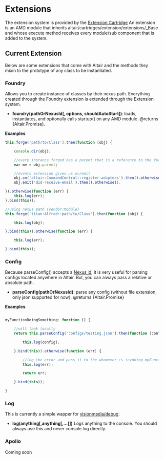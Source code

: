 # Extensions
The extension system is provided by the [Extension Cartridge](../core/lib/altair/cartridges/extension/README.md)
An extension is an AMD module that inherits altair/cartridges/extension/extensions/_Base and whose execute method receives every
module/sub component that is added to the system.

## Current Extension
Below are some extensions that come with Altair and the methods they mixin to the prototype of any class to be instantiated.

### Foundry
Allows you to create instance of classes by their nexus path. Everything created through the Foundry extension is
extended through the Extension system.

 - **foundry(pathOrNexusId[, options, shouldAutoStart])**: loads, instantiates, and optionally calls startup() on any AMD module. @returns {Altair.Promise}.

**Examples**
```js
this.forge('path/to/Class').then(function (obj) {

    console.dir(obj);

    //every instance forged has a parent that is a reference to the forger
    var me = obj.parent;

    //events extension gives us on/emit
    obj.on('altair:CommandCentral::register-adapters').then().otherwise();
    obj.emit('did-receive-email').then().otherwise();

}).otherwise(function (err) {
    this.log(err);
}.bind(this));

//using nexus path (vendor:Module)
this.forge('titan:Alfred::path/to/Class').then(function (obj) {

    this.log(obj);

}.bind(this)).otherwise(function (err) {

    this.log(err);

}.bind(this));
```

### Config
Because parseConfig() accepts a [Nexus id](terms.md), it is very useful for parsing configs located anywhere in Altair.
But, you can always pass a relative or absolute path.

 - **parseConfig(pathOrNexusId)**: parse any config (without file extension, only json supported for now). @returns {Altair.Promise}

**Examples**
```js

myFunctionDoingSomething: function () {

    //will look locally
    return this.parseConfig('configs/testing.json').then(function (config) {

        this.log(config);

    }.bind(this)).otherwise(function (err) {

        //log the error and pass it to the whomever is invoking myFunctionDoingSomething().then(...)
        this.log(err);

        return err;

    }.bind(this));

}

```

### Log
This is currently a simple wapper for [visionmedia/debug](https://github.com/visionmedia/debug);

 - **log(anything[,anything[,...]])** Logs anything to the console. You should always use this and never console.log directly.

### Apollo

Coming soon